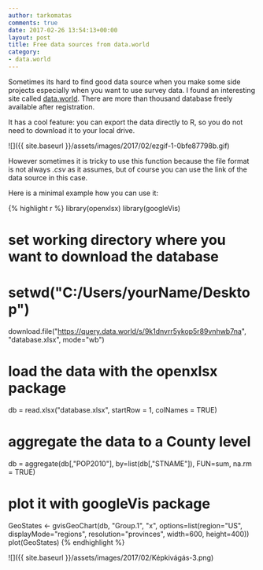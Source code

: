 ```yaml
---
author: tarkomatas
comments: true
date: 2017-02-26 13:54:13+00:00
layout: post
title: Free data sources from data.world
category:
- data.world
---
```


Sometimes its hard to find good data source when you make some side projects especially when you want to use survey data. I found an interesting site called [data.world](https://data.world/). There are more than thousand database freely available after registration.

It has a cool feature: you can export the data directly to R, so you do not need to download it to your local drive.

![]({{ site.baseurl }}/assets/images/2017/02/ezgif-1-0bfe87798b.gif)

However sometimes it is tricky to use this function because the file format is not always _.csv_ as it assumes, but of course you can use the link of the data source in this case.

Here is a minimal example how you can use it:

{% highlight r %}
library(openxlsx)
library(googleVis)

# set working directory where you want to download the database
# setwd("C:/Users/yourName/Desktop")

download.file("https://query.data.world/s/9k1dnvrr5ykop5r89vnhwb7na", "database.xlsx", mode="wb")

# load the data with the openxlsx package
db = read.xlsx("database.xlsx", startRow = 1, colNames = TRUE)

# aggregate the data to a County level
db = aggregate(db[,"POP2010"], by=list(db[,"STNAME"]), FUN=sum, na.rm = TRUE)

# plot it with googleVis package
GeoStates <- gvisGeoChart(db, "Group.1", "x",
                          options=list(region="US",
                                       displayMode="regions",
                                       resolution="provinces",
                                       width=600, height=400))
plot(GeoStates)
{% endhighlight %}

![]({{ site.baseurl }}/assets/images/2017/02/Képkivágás-3.png)
